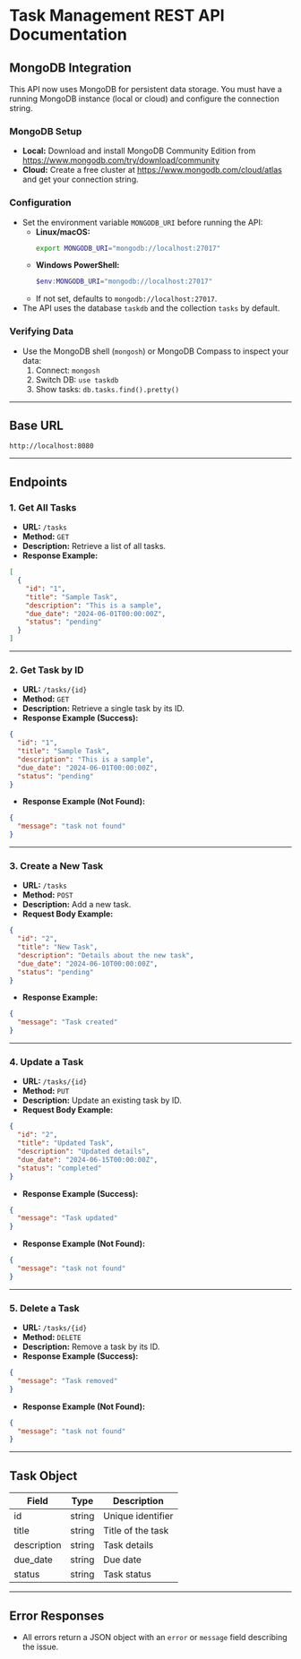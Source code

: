 # Task Management REST API Documentation

## MongoDB Integration

This API now uses MongoDB for persistent data storage. You must have a running MongoDB instance (local or cloud) and configure the connection string.

### MongoDB Setup

- **Local:** Download and install MongoDB Community Edition from https://www.mongodb.com/try/download/community
- **Cloud:** Create a free cluster at https://www.mongodb.com/cloud/atlas and get your connection string.

### Configuration

- Set the environment variable `MONGODB_URI` before running the API:
  - **Linux/macOS:**
    ```sh
    export MONGODB_URI="mongodb://localhost:27017"
    ```
  - **Windows PowerShell:**
    ```powershell
    $env:MONGODB_URI="mongodb://localhost:27017"
    ```
  - If not set, defaults to `mongodb://localhost:27017`.
- The API uses the database `taskdb` and the collection `tasks` by default.

### Verifying Data

- Use the MongoDB shell (`mongosh`) or MongoDB Compass to inspect your data:
  1. Connect: `mongosh`
  2. Switch DB: `use taskdb`
  3. Show tasks: `db.tasks.find().pretty()`

---

## Base URL

```
http://localhost:8080
```

---

## Endpoints

### 1. Get All Tasks

- **URL:** `/tasks`
- **Method:** `GET`
- **Description:** Retrieve a list of all tasks.
- **Response Example:**

```json
[
  {
    "id": "1",
    "title": "Sample Task",
    "description": "This is a sample",
    "due_date": "2024-06-01T00:00:00Z",
    "status": "pending"
  }
]
```

---

### 2. Get Task by ID

- **URL:** `/tasks/{id}`
- **Method:** `GET`
- **Description:** Retrieve a single task by its ID.
- **Response Example (Success):**

```json
{
  "id": "1",
  "title": "Sample Task",
  "description": "This is a sample",
  "due_date": "2024-06-01T00:00:00Z",
  "status": "pending"
}
```

- **Response Example (Not Found):**

```json
{
  "message": "task not found"
}
```

---

### 3. Create a New Task

- **URL:** `/tasks`
- **Method:** `POST`
- **Description:** Add a new task.
- **Request Body Example:**

```json
{
  "id": "2",
  "title": "New Task",
  "description": "Details about the new task",
  "due_date": "2024-06-10T00:00:00Z",
  "status": "pending"
}
```

- **Response Example:**

```json
{
  "message": "Task created"
}
```

---

### 4. Update a Task

- **URL:** `/tasks/{id}`
- **Method:** `PUT`
- **Description:** Update an existing task by ID.
- **Request Body Example:**

```json
{
  "id": "2",
  "title": "Updated Task",
  "description": "Updated details",
  "due_date": "2024-06-15T00:00:00Z",
  "status": "completed"
}
```

- **Response Example (Success):**

```json
{
  "message": "Task updated"
}
```

- **Response Example (Not Found):**

```json
{
  "message": "task not found"
}
```

---

### 5. Delete a Task

- **URL:** `/tasks/{id}`
- **Method:** `DELETE`
- **Description:** Remove a task by its ID.
- **Response Example (Success):**

```json
{
  "message": "Task removed"
}
```

- **Response Example (Not Found):**

```json
{
  "message": "task not found"
}
```

---

## Task Object

| Field       | Type   | Description        |
| ----------- | ------ | ------------------ |
| id          | string | Unique identifier  |
| title       | string | Title of the task  |
| description | string | Task details       |
| due_date    | string | Due date           |
| status      | string | Task status        |

---

## Error Responses

- All errors return a JSON object with an `error` or `message` field describing the issue.
